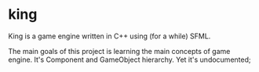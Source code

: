 # king
King is a game engine written in C++ using (for a while) SFML. 

The main goals of this project is learning the main concepts of game engine. 
It's Component and GameObject hierarchy. Yet it's undocumented;


